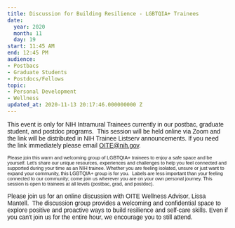 ```yaml
---
title: Discussion for Building Resilience - LGBTQIA+ Trainees
date:
  year: 2020
  month: 11
  day: 19
start: 11:45 AM
end: 12:45 PM
audience:
- Postbacs
- Graduate Students
- Postdocs/Fellows
topic:
- Personal Development
- Wellness
updated_at: 2020-11-13 20:17:46.000000000 Z
---
```

<span style="font-family: arial, helvetica, sans-serif;">This event is
only for NIH Intramural Trainees currently in our postbac, graduate
student, and postdoc programs.  This session will be held online via
Zoom and the link will be distributed in NIH Trainee Listserv
announcements. If you need the link immediately please email
OITE@nih.gov. </span>

<span style="font-family: arial, helvetica, sans-serif; font-size:
11px;">Please join this warm and welcoming group of LGBTQIA+ trainees to
enjoy a safe space and be yourself. Let's share our unique resources,
experiences and challenges to help you feel connected and supported
during your time as an NIH trainee. Whether you are feeling isolated,
unsure or just want to expand your community, this LGBTQIA+ group is for
you.  Labels are less important than your feeling connected to our
community; come join us wherever you are on your own personal journey.
This session is open to trainees at all levels (postbac, grad, and
postdoc).</span>

<span style="font-family: arial, helvetica, sans-serif;">Please join us
for an online discussion with OITE Wellness Advisor, Lissa Mantell.  The
discussion group provides a welcoming and confidential space to explore
positive and proactive ways to build resilience and self-care skills.
Even if you can\'t join us for the entire hour, we encourage you to
still attend. </span>

<span style="font-family: arial, helvetica, sans-serif;"> </span>

 

 
